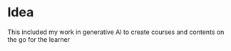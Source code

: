 # Idea

This included my work in generative AI to create courses and contents on the go for the learner
